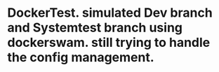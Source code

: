 # DockerTest. simulated Dev branch and Systemtest branch using dockerswam. still trying to handle the config management.
